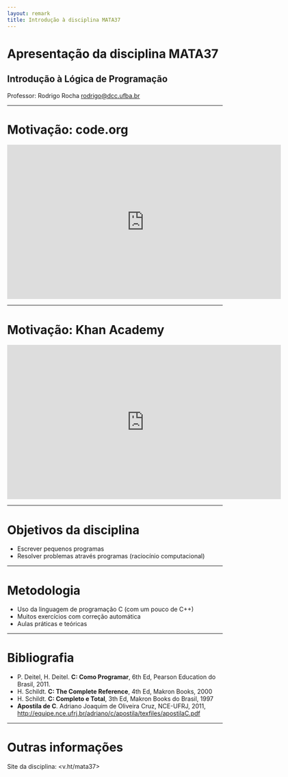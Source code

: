 ```yaml
---
layout: remark
title: Introdução à disciplina MATA37
---
```


<div>

# Apresentação da disciplina MATA37

## Introdução à Lógica de Programação

Professor: Rodrigo Rocha <rodrigo@dcc.ufba.br>

---

# Motivação: code.org

<iframe width="640" height="360" src="https://www.youtube.com/embed/nKIu9yen5nc?hl=pt" frameborder="0" allowfullscreen></iframe>

---

# Motivação: Khan Academy

<iframe width="640" height="360" src="https://youtube.com/embed/FCMxA3m_Imc?hl=pt" frameborder="0" allowfullscreen></iframe>

---

# Objetivos da disciplina

- Escrever pequenos programas
- Resolver problemas através programas (raciocínio computacional)

---

# Metodologia

- Uso da linguagem de programação C (com um pouco de C++)
- Muitos exercícios com correção automática
- Aulas práticas e teóricas

---

# Bibliografia

* P. Deitel, H. Deitel. **C: Como Programar**, 6th Ed, Pearson Education do Brasil, 2011.
* H. Schildt. **C: The Complete Reference**, 4th Ed, Makron Books, 2000
* H. Schildt. **C: Completo e Total**, 3th Ed, Makron Books do Brasil, 1997
* **Apostila de C**. Adriano Joaquim de Oliveira Cruz, NCE-UFRJ, 2011, <http://equipe.nce.ufrj.br/adriano/c/apostila/texfiles/apostilaC.pdf>

---

# Outras informações

Site da disciplina: <v.ht/mata37>

</div>